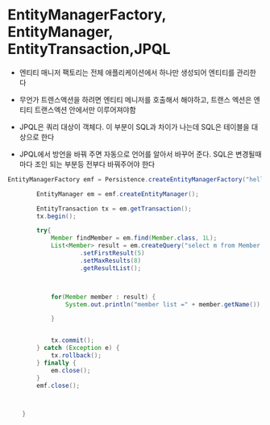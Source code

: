 # EntityManagerFactory, EntityManager, EntityTransaction,JPQL

- 엔티티 매니저 팩토리는 전체 애플리케이션에서 하나만 생성되어 엔티티를 관리한다
- 무언가 트렌스액션을 하려면 엔티티 메니저를 호출해서 해야하고, 트랜스 엑션은 엔티티 트랜스엑션 안에서만 이루어져야함


- JPQL은 쿼리 대상이 객체다. 이 부분이 SQL과 차이가 나는데 SQL은 테이블을 대상으로 한다
- JPQL에서 방언을 바꿔 주면 자동으로 언어를 알아서 바꾸어 준다. SQL은 변경될때마다 조인 되는 부분등 전부다 바꿔주어야 한다

```java
EntityManagerFactory emf = Persistence.createEntityManagerFactory("hello");

        EntityManager em = emf.createEntityManager();

        EntityTransaction tx = em.getTransaction();
        tx.begin();

        try{
            Member findMember = em.find(Member.class, 1L);
            List<Member> result = em.createQuery("select m from Member as m", Member.class)
                    .setFirstResult(5)
                    .setMaxResults(8)
                    .getResultList();



            for(Member member : result) {
                System.out.println("member list =" + member.getName());

            }


            tx.commit();
        } catch (Exception e) {
            tx.rollback();
        } finally {
            em.close();
        }
        emf.close();



    }

```
